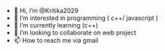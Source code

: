 - 👋 Hi, I’m @Kritika2029
- 👀 I’m interested in programming ( c++/ javascript )
- 🌱 I’m currently learning (c++)
- 💞️ I’m looking to collaborate on web project
- 📫 How to reach me via gmail

<!---
Kritika2029/Kritika2029 is a ✨ special ✨ repository because its `README.md` (this file) appears on your GitHub profile.
You can click the Preview link to take a look at your changes.
--->
